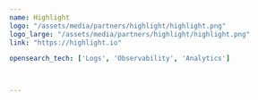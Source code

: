 ```yaml
---
name: Highlight
logo: "/assets/media/partners/highlight/highlight.png"
logo_large: "/assets/media/partners/highlight/highlight.png"
link: "https://highlight.io"

opensearch_tech: ['Logs', 'Observability', 'Analytics']



---
```

